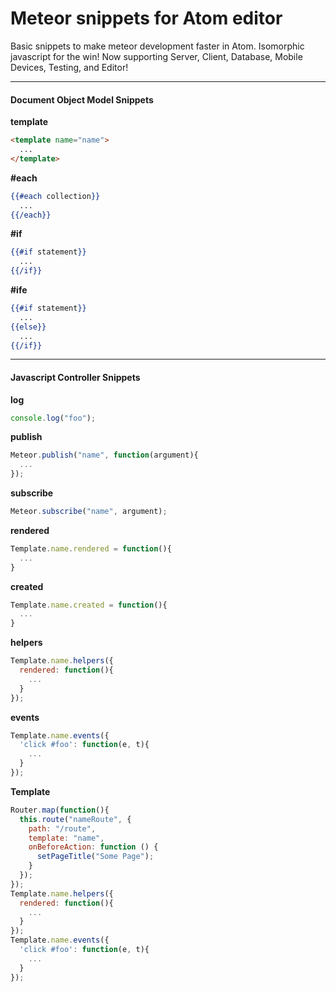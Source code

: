 Meteor snippets for Atom editor
=======================================

Basic snippets to make meteor development faster in Atom.  Isomorphic javascript for the win!  Now supporting Server, Client, Database, Mobile Devices, Testing, and Editor!  


---------------------------------------
#### Document Object Model Snippets

**template**

```html
<template name="name">
  ...
</template>
```

**#each**

```handlebars
{{#each collection}}
  ...
{{/each}}
```

**#if**

```handlebars
{{#if statement}}
  ...
{{/if}}
```

**#ife**

```handlebars
{{#if statement}}
  ...
{{else}}
  ...
{{/if}}
```


---------------------------------------
#### Javascript Controller Snippets


**log**

```javascript
console.log("foo");
```

**publish**

```javascript
Meteor.publish("name", function(argument){
  ...
});
```

**subscribe**

```javascript
Meteor.subscribe("name", argument);
```

**rendered**

```javascript
Template.name.rendered = function(){
  ...
}
```

**created**

```javascript
Template.name.created = function(){
  ...
}
```

**helpers**

```javascript
Template.name.helpers({
  rendered: function(){
    ...
  }
});
```

**events**

```javascript
Template.name.events({
  'click #foo': function(e, t){
    ...
  }
});
```

**Template**

```javascript
Router.map(function(){
  this.route("nameRoute", {
    path: "/route",
    template: "name",
    onBeforeAction: function () {
      setPageTitle("Some Page");
    }
  });
});
Template.name.helpers({
  rendered: function(){
    ...
  }
});
Template.name.events({
  'click #foo': function(e, t){
    ...
  }
});
```
